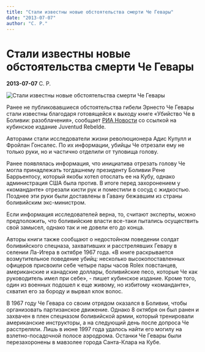 ```yaml
---
title: "Стали известны новые обстоятельства смерти Че Гевары"
date: "2013-07-07"
author: "С. Р."
---
```


# Стали известны новые обстоятельства смерти Че Гевары

**2013-07-07** С. Р.

![Стали известны новые обстоятельства смерти Че Гевары](http://guevara2007.narod.ru/images/62.jpg)

Ранее не публиковавшиеся обстоятельства гибели Эрнесто Че Гевары стали известны благодаря готовящейся к выходу книге «Убийство Че в Боливии: разоблачения», сообщает [РИА Новости](http://ria.ru/) со ссылкой на кубинское издание Juventud Rebelde.

Авторами стали исследователи жизни революционера Адис Купулл и Фройлан Гонсалес. По их информации, убийцы Че отрезали ему не только руки, но и частично отделили от туловища голову.

Ранее появлялась информация, что инициатива отрезать голову Че могла принадлежать тогдашнему президенту Боливии Рене Баррьентосу, который якобы хотел отослать ее на Кубу, однако администрация США была против. В итоге перед захоронением у «команданте» отрезали кисти рук и поместили в сосуд с жидкостью. Позднее эти руки были доставлены в Гавану бежавшим из страны боливийским экс-министром.

Если информация исследователей верна, то, считают эксперты, можно предположить, что боливийские власти все-таки пытались осуществить свой замысел, однако так и не довели его до конца.

Авторы книги также сообщают о недостойном поведении солдат боливийского спецназа, захвативших и расстрелявших Гевару в селении Ла-Игера в октябре 1967 года. «В книге раскрывается возмутительное поведение убийц: несколько высокопоставленных офицеров присвоили себе четыре пары часов Rolex повстанцев, американские и канадские доллары, боливийские песо, которые Че как руководитель имел при себе», - пишет кубинское издание. Кроме того, один из военных подошел к еще живому, но избитому «команданте», схватил его за бороду и вырвал клок волос.

В 1967 году Че Гевара со своим отрядом оказался в Боливии, чтобы организовать партизанское движение. Однако 8 октября он был ранен и захвачен в плен спецназом боливийской армии, который тренировали американские инструкторы, а на следующий день после допроса Че расстреляли. Лишь в июне 1997 года удалось найти его могилу на взлетно-посадочной полосе аэродрома. Останки Че Гевары были перезахоронены в мавзолее города Санта-Клара на Кубе.